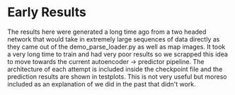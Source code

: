 # Early Results

The results here were generated a long time ago from a two headed network that would take in extremely large sequences of data directly as they came out of the demo_parse_loader.py as well as map images. It took a very long time to train and had very poor results so we scrapped this idea to move towards the current autoencoder -> predictor pipeline. The architecture of each attempt is included inside the checkpoint file and the prediction results are shown in testplots. This is not very useful but moreso included as an explanation of we did in the past that didn't work.